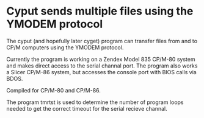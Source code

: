 # Cyput sends multiple files using the YMODEM protocol

The cyput (and hopefully later cyget) program can
transfer files from and to CP/M computers using
the YMODEM protocol.

Currently the program is working on a Zendex Model 835 CP/M-80 system
and makes direct access to the serial channal port.
The program also works a Slicer CP/M-86 system, but accesses
the console port with BIOS calls via BDOS.

Compiled for CP/M-80 and CP/M-86.

The program tmrtst is used to determine the number
of program loops needed to get the correct timeout
for the serial recieve channal.
